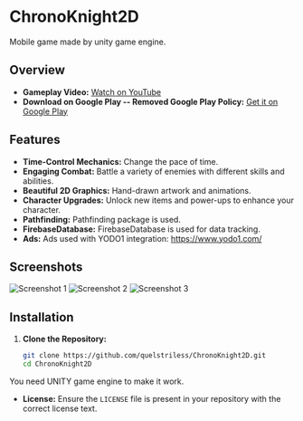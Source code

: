 # ChronoKnight2D

Mobile game made by unity game engine.
## Overview

- **Gameplay Video:** [Watch on YouTube](https://www.youtube.com/watch?v=-0tlpsjKqh0)
- **Download on Google Play -- Removed Google Play Policy:** [Get it on Google Play](https://play.google.com/store/apps/details?id=com.QuelTalas.ChronoKnights) 

## Features

- **Time-Control Mechanics:** Change the pace of time.
- **Engaging Combat:** Battle a variety of enemies with different skills and abilities.
- **Beautiful 2D Graphics:** Hand-drawn artwork and animations.
- **Character Upgrades:** Unlock new items and power-ups to enhance your character.
- **Pathfinding:** Pathfinding package is used.
- **FirebaseDatabase:** FirebaseDatabase is used for data tracking.
- **Ads:** Ads used with YODO1 integration: https://www.yodo1.com/
## Screenshots

![Screenshot 1](https://github.com/quelstriless/ChronoKnight2D/assets/71846076/b0fe65e0-f354-4bd1-bbc8-d1ec3d3cd7f0)
![Screenshot 2](https://github.com/quelstriless/ChronoKnight2D/assets/71846076/418a1757-f269-4658-994d-dce02375035d)
![Screenshot 3](https://github.com/quelstriless/ChronoKnight2D/assets/71846076/1452474c-406a-4a00-9828-a4e96a547519)


## Installation

1. **Clone the Repository:**
   ```sh
   git clone https://github.com/quelstriless/ChronoKnight2D.git
   cd ChronoKnight2D
   
You need UNITY game engine to make it work.

- **License:** Ensure the `LICENSE` file is present in your repository with the correct license text.
